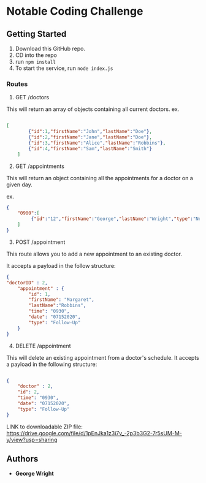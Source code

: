 # Notable Coding Challenge

## Getting Started

1. Download this GitHub repo.
2. CD into the repo
3. run `npm install`
4. To start the service, run `node index.js`

### Routes

1. GET /doctors

This will return an array of objects containing all current doctors.
ex. 
```JSON

[
        {"id":1,"firstName":"John","lastName":"Doe"},
        {"id":2,"firstName":"Jane","lastName":"Doe"},
        {"id":3,"firstName":"Alice","lastName":"Robbins"},
        {"id":4,"firstName":"Sam","lastName":"Smith"}
    ]

```
2. GET /appointments

This will return an object containing all the appointments for a doctor on a given day.

ex.
```JSON
{
    "0900":[
         {"id":"12","firstName":"George","lastName":"Wright","type":"New Patient"}
    ]
}
```
3. POST /appointment 

This route allows you to add a new appointment to an existing doctor. 

It accepts a payload in the follow structure:

```JSON
{
"doctorID" : 2,
    "appointment" : {
        "id": 1,
        "firstName": "Margaret",
        "lastName":"Robbins",
        "time": "0930",
        "date": "07152020",
        "type": "Follow-Up"
    }
}
```

4. DELETE  /appointment

This will delete an existing appointment from a doctor's schedule. It accepts a payload in the following structure:

```JSON

{
    "doctor" : 2,
    "id": 2,
	"time": "0930",
	"date": "07152020",
	"type": "Follow-Up"
}
```
LINK to downloadable ZIP file: https://drive.google.com/file/d/1pEnJka1z3i7v_-2p3b3G2-7r5sUM-M-y/view?usp=sharing

## Authors

* **George Wright** 